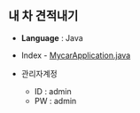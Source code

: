 ## 내 차 견적내기


* **Language** : Java
* Index - [MycarApplication.java](https://github.com/Frankle97/createEstimate/blob/master/createEstimate/src/mycar/MycarApplication.java)

* 관리자계정
  * ID : admin
  * PW : admin

